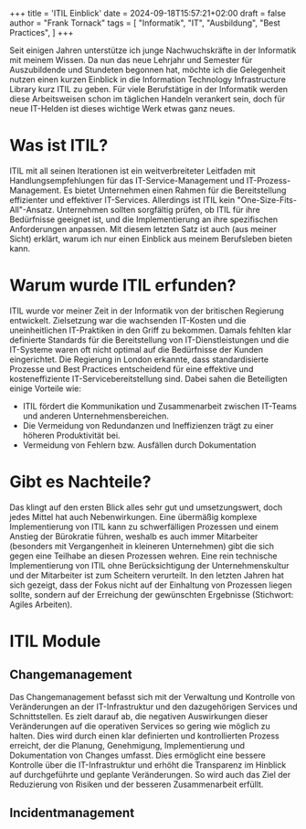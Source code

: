 +++
title = 'ITIL Einblick'
date = 2024-09-18T15:57:21+02:00
draft = false
author = "Frank Tornack"
tags = [
    "Informatik",
    "IT",
    "Ausbildung",
    "Best Practices",
]
+++

Seit einigen Jahren unterstütze ich junge Nachwuchskräfte in der Informatik mit meinem Wissen. Da nun das neue Lehrjahr und Semester für Auszubildende und Stundeten begonnen hat, möchte ich die Gelegenheit nutzen einen kurzen Einblick in die Information Technology Infrastructure Library kurz ITIL zu geben. Für viele Berufstätige in der Informatik werden diese Arbeitsweisen schon im täglichen Handeln verankert sein, doch für neue IT-Helden ist dieses wichtige Werk etwas ganz neues.

# Was ist ITIL?
ITIL mit all seinen Iterationen ist ein weitverbreiteter Leitfaden mit Handlungsempfehlungen für das IT-Service-Management und IT-Prozess-Management. Es bietet Unternehmen einen Rahmen für die Bereitstellung effizienter und effektiver IT-Services. Allerdings ist ITIL kein "One-Size-Fits-All"-Ansatz. Unternehmen sollten sorgfältig prüfen, ob ITIL für ihre Bedürfnisse geeignet ist, und die Implementierung an ihre spezifischen Anforderungen anpassen. Mit diesem letzten Satz ist auch (aus meiner Sicht) erklärt, warum ich nur einen Einblick aus meinem Berufsleben bieten kann.

# Warum wurde ITIL erfunden?
ITIL wurde vor meiner Zeit in der Informatik von der britischen Regierung entwickelt. Zielsetzung war die wachsenden IT-Kosten und die uneinheitlichen IT-Praktiken in den Griff zu bekommen. Damals fehlten klar definierte Standards für die Bereitstellung von IT-Dienstleistungen und die IT-Systeme waren oft nicht optimal auf die Bedürfnisse der Kunden eingerichtet. Die Regierung in London erkannte, dass standardisierte Prozesse und Best Practices entscheidend für eine effektive und kosteneffiziente IT-Servicebereitstellung sind. Dabei sahen die Beteiligten einige Vorteile wie:

 - ITIL fördert die Kommunikation und Zusammenarbeit zwischen IT-Teams und anderen Unternehmensbereichen.
 - Die Vermeidung von Redundanzen und Ineffizienzen trägt zu einer höheren Produktivität bei.
 - Vermeidung von Fehlern bzw. Ausfällen durch Dokumentation

# Gibt es Nachteile?
Das klingt auf den ersten Blick alles sehr gut und umsetzungswert, doch jedes Mittel hat auch Nebenwirkungen. Eine übermäßig komplexe Implementierung von ITIL kann zu schwerfälligen Prozessen und einem Anstieg der Bürokratie führen, weshalb es auch immer Mitarbeiter (besonders mit Vergangenheit in kleineren Unternehmen) gibt die sich gegen eine Teilhabe an diesen Prozessen wehren.
Eine rein technische Implementierung von ITIL ohne Berücksichtigung der Unternehmenskultur und der Mitarbeiter ist zum Scheitern verurteilt. In den letzten Jahren hat sich gezeigt, dass der Fokus nicht auf der Einhaltung von Prozessen liegen sollte, sondern auf der Erreichung der gewünschten Ergebnisse (Stichwort: Agiles Arbeiten).

# ITIL Module
## Changemanagement
Das Changemanagement befasst sich mit der Verwaltung und Kontrolle von Veränderungen an der IT-Infrastruktur und den dazugehörigen Services und Schnittstellen. Es zielt darauf ab, die negativen Auswirkungen dieser Veränderungen auf die operativen Services so gering wie möglich zu halten. Dies wird durch einen klar definierten und kontrollierten Prozess erreicht, der die Planung, Genehmigung, Implementierung und Dokumentation von Changes umfasst. Dies ermöglicht eine bessere Kontrolle über die IT-Infrastruktur und erhöht die Transparenz im Hinblick auf durchgeführte und geplante Veränderungen. So wird auch das Ziel der Reduzierung von Risiken und der besseren Zusammenarbeit erfüllt.

## Incidentmanagement